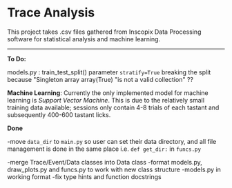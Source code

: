  Trace Analysis 
====
This project takes .csv files gathered from Inscopix Data Processing software for statistical analysis 
and machine learning. 

---
**To Do:** 

models.py : train_test_split() parameter `stratify=True` breaking the split because "Singleton array array(True) 
"is not a valid collection" ?? 


**Machine Learning**: Currently the only implemented model for machine learning is _Support Vector Machine_. 
This is due to the relatively small training data available; sessions only contain 4-8 trials of each tastant 
and subsequently 400-600 tastant licks. 

**Done**

-move `data_dir` to `main.py` so user can set their data 
directory, and all file management is done in the same place
i.e. `def get_dir:` in `funcs.py`

-merge Trace/Event/Data classes into Data class
-format models.py, draw_plots.py and funcs.py to work with new class structure
-models.py in working format 
-fix type hints and function docstrings